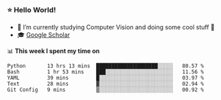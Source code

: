 ### ⭐️ Hello World!

<!--
**hologerry/hologerry** is a ✨ _special_ ✨ repository because its `README.md` (this file) appears on your GitHub profile.

Here are some ideas to get you started:

- 🔭 I’m currently working and studying on Computer Vision
- 🌱 I’m currently learning at Peking University
- 💬 Ask me about 
- 📫 How to reach me: E-mail
- 😄 Pronouns: he/his
- ⚡ Fun fact: Music is the Power
-->


- 🔭 I’m currently studying Computer Vision and doing some cool stuff 🤖
- 🎓 [Google Scholar](https://scholar.google.com/citations?user=3ykqW9wAAAAJ&hl=en)


📊 **This week I spent my time on**

<!--START_SECTION:waka-->

```text
Python       13 hrs 13 mins  ████████████████████░░░░░   80.57 %
Bash         1 hr 53 mins    ███░░░░░░░░░░░░░░░░░░░░░░   11.56 %
YAML         39 mins         █░░░░░░░░░░░░░░░░░░░░░░░░   03.97 %
Text         28 mins         ▓░░░░░░░░░░░░░░░░░░░░░░░░   02.94 %
Git Config   9 mins          ▒░░░░░░░░░░░░░░░░░░░░░░░░   00.92 %
```

<!--END_SECTION:waka-->
